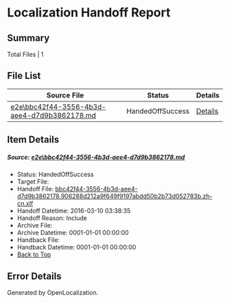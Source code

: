 # <a name='report-top'></a> Localization Handoff Report

## Summary
 Total Files | 1

## File List
 Source File | Status | Details 
 ----------- | ------ | ------- 
 [e2e\bbc42f44-3556-4b3d-aee4-d7d9b3862178.md](https://github.com/OpenLocalizationTest/oltest/blob/6034ac2fab271c0e23080ad6008e211827a50ece/e2e/bbc42f44-3556-4b3d-aee4-d7d9b3862178.md) | HandedOffSuccess | [Details](#3a411c8e437cdb0debfed9057230fec763b1dbd64)

## Item Details
##### <a name='3a411c8e437cdb0debfed9057230fec763b1dbd64'></a> Source: [e2e\bbc42f44-3556-4b3d-aee4-d7d9b3862178.md](https://github.com/OpenLocalizationTest/oltest/blob/6034ac2fab271c0e23080ad6008e211827a50ece/e2e/bbc42f44-3556-4b3d-aee4-d7d9b3862178.md)
* Status: HandedOffSuccess
* Target File: 
* Handoff File: [bbc42f44-3556-4b3d-aee4-d7d9b3862178.906288d212a9f649f9197abdd50b2b73d052783b.zh-cn.xlf](https://github.com/OpenLocalizationTestOrg/olhandoff/blob/e0964e80e85d5fb324fdef1fd9d0bc523614f8a4/ol-handoff/OpenLocalizationTestOrg/oltest.zh-cn/xinjiang/ht/bbc42f44-3556-4b3d-aee4-d7d9b3862178.906288d212a9f649f9197abdd50b2b73d052783b.zh-cn.xlf)
* Handoff Datetime: 2016-03-10 03:38:35
* Handoff Reason: Include
* Archive File: 
* Archive Datetime: 0001-01-01 00:00:00
* Handback File: 
* Handback Datetime: 0001-01-01 00:00:00
* [Back to Top](#report-top)


## Error Details

Generated by OpenLocalization.
